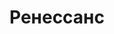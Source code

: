 --- 
title: "Ренессанс" 
site: "http://www.renessans.crimea.ua" 
town: "Ялта" 
tel: ["(0654) 23-03-04, +7(978)740-67-87, +7(978)740-67-07"] 
address: "Россия, Республика Крым, г. Ялта, ул. Руданского 8, комплекс \"Адмиралтейский\", 1-ый этаж" 
mail: "realty_yalta@mail.ru" 
--- 